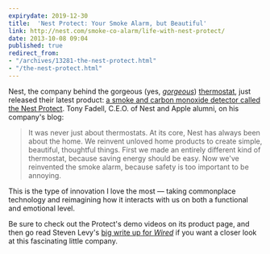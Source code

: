 ```yaml
---
expirydate: 2019-12-30
title:  'Nest Protect: Your Smoke Alarm, but Beautiful'
link: http://nest.com/smoke-co-alarm/life-with-nest-protect/
date: 2013-10-08 09:04
published: true
redirect_from:
- "/archives/13281-the-nest-protect.html"
- "/the-nest-protect.html"
---
```



Nest, the company behind the gorgeous (yes, [_gorgeous_]({{site.domain}}/public/nest-thermostat.jpg)) [thermostat](http://nest.com/thermostat/life-with-nest-thermostat/), just released their latest product: [a smoke and carbon monoxide detector called the Nest Protect](http://nest.com/smoke-co-alarm/life-with-nest-protect/). Tony Fadell, C.E.O. of Nest and Apple alumni, on his company's blog:

> It was never just about thermostats. At its core, Nest has always been about the home. We reinvent unloved home products to create simple, beautiful, thoughtful things. First we made an entirely different kind of thermostat, because saving energy should be easy. Now we've reinvented the smoke alarm, because safety is too important to be annoying.

This is the type of innovation I love the most &mdash; taking commonplace technology and reimagining how it interacts with us on both a functional and emotional level.

Be sure to check out the Protect's demo videos on its product page, and then go read Steven Levy's [big write up for _Wired_](http://www.wired.com/business/2013/10/nest-smoke-detector/all/) if you want a closer look at this fascinating little company.
